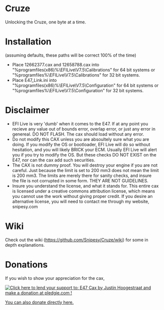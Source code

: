 # Cruze
Unlocking the Cruze, one byte at a time.

# Installation
(assuming defaults, these paths will be correct 100% of the time)

* Place 12662377.cax and 12658788.cax into "%programfiles(x86)%\EFILive\V7.5\Calibrations\" for 64 bit systems or "%programfiles%\EFILive\V7.5\Calibrations" for 32 bit systems.
* Place E47_Link.ini into "%programfiles(x86)%\EFILive\V7.5\Configuration\" for 64 bit systems or "%programfiles%\EFILive\V7.5\Configuration" for 32 bit systems.

# Disclaimer

* EFI Live is very 'dumb' when it comes to the E47. If at any point you recieve any value out of bounds error, overlap error, or just any error in genereal. DO NOT FLASH. The cax should load without any error.
* Do not modify this CAX unless you are absoultely sure what you are doing. If you modify the OS or bootloader, EFI Live will do so without hesitation, and you will likely BRICK your ECM. Usually EFI Live will alert you if you try to modify the OS. But these checks DO NOT EXIST on the E47, nor can the cax add such securities.
* The CAX is not dummy proof. You will destroy your engine if you are not careful. Just because the limit is set to 200 mm3 does not mean the limit is 200 mm3. The limits are merely there for sanity checks, and insure the file is not corrupted in some form. THEY ARE NOT GUIDELINES.
* Insure you understand the license, and what it stands for. This entire cax is licensed under a creative commons attribution license, which means you cannot use the work without giving proper credit. If you desire an alternative license, you will need to contact me through my website, snipesy.com

# Wiki

Check out the wiki (https://github.com/Snipesy/Cruze/wiki) for some in depth explanations.

# Donations

If you wish to show your appreciation for the cax,

<a href='https://pledgie.com/campaigns/31855'><img alt='Click here to lend your support to: E47 Cax by Justin Hoogestraat and make a donation at pledgie.com !' src='https://pledgie.com/campaigns/31855.png?skin_name=chrome' border='0' ></a>

[You can also donate directly here.](https://www.paypal.com/cgi-bin/webscr?cmd=_donations&business=LB8E2K53H5F7A&lc=US&item_name=E47%20Cax%20by%20Justin%20Hoogestraat&currency_code=USD&bn=PP%2dDonationsBF%3abtn_donateCC_LG%2egif%3aNonHosted)
